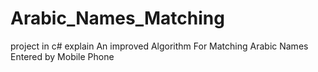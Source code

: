 # Arabic_Names_Matching
project in c# explain  An improved Algorithm For Matching Arabic  Names Entered by Mobile Phone
